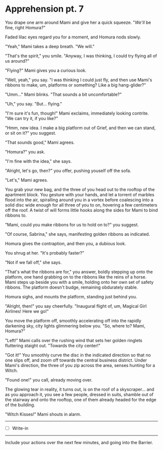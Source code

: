 # Apprehension pt. 7

You drape one arm around Mami and give her a quick squeeze. "*We'll* be fine, right Homura?"

Faded lilac eyes regard you for a moment, and Homura nods slowly.

"Yeah," Mami takes a deep breath. "We will."

"That's the spirit," you smile. "Anyway, I was thinking, I could try flying all of us around?"

"Flying?" Mami gives you a curious look.

"Well, yeah," you say. "I was thinking I could just fly, and then use Mami's ribbons to make, um, platforms or something? Like a big hang-glider?"

"Umm..." Mami blinks. "That sounds a bit uncomfortable?"

"Uh," you say. "But... flying."

"I'm sure it's fun, though!" Mami exclaims, immediately looking contrite. "We can try it, if you like?"

"Hmm, new idea. I make a big platform out of Grief, and then we can stand, or sit on it?" you suggest.

"That sounds good," Mami agrees.

"Homura?" you ask.

"I'm fine with the idea," she says.

"Alright, let's go, then?" you offer, pushing youself off the sofa.

"Let's," Mami agrees.

You grab your new bag, and the three of you head out to the rooftop of the apartment block. You gesture with your hands, and let a torrent of marbles flood into the air, spiralling around you in a vortex before coalescing into a solid disc wide enough for all three of you to on, hovering a few centimeters off the roof. A twist of will forms little hooks along the sides for Mami to bind ribbons to.

"Mami, could you make ribbons for us to hold on to?" you suggest.

"Of course, Sabrina," she says, manifesting golden ribbons as indicated.

Homura gives the contraption, and then you, a dubious look.

You shrug at her. "It's probably faster?"

"Not if we fall off," she says.

"That's what the ribbons are for," you answer, boldly stepping up onto the platform, one hand grabbing on to the ribbons like the reins of a horse. Mami steps up beside you with a smile, holding onto her own set of safety ribbons. The platform doesn't budge, remaining obdurately stable.

Homura sighs, and mounts the platform, standing just behind you.

"Alright, then!" you say cheerfully. "Inaugural flight of, um, Magical Girl Airlines! Here we go!"

You move the platform off, smoothly accelerating off into the rapidly darkening sky, city lights glimmering below you. "So, where to? Mami, Homura?"

"Left!" Mami calls over the rushing wind that sets her golden ringlets fluttering staight out. "Towards the city center!"

"Got it!" You smoothly curve the disc in the indicated direction so that no one slips off, and zoom off towards the central business district. Under Mami's direction, the three of you zip across the area, senses hunting for a Witch.

"Found one!" you call, already moving over.

The glowing tear in reality, it turns out, is on the roof of a skyscraper... and as you approach it, you see a few people, dressed in suits, shamble out of the stairway and onto the rooftop, one of them already headed for the edge of the building.

"Witch Kisses!" Mami shouts in alarm.

---

- [ ] Write-in

---

Include your actions over the next few minutes, and going into the Barrier.
